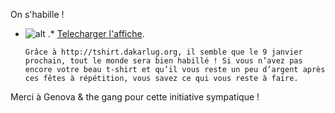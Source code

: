 
 On s'habille !
* ![alt](https://raw.github.com/Dakarlug/site-datas/master/datas/image "") .*  [Telecharger l'affiche](https://raw.github.com/Dakarlug/site-datas/master/datas/pdf "").
    
      Grâce à http://tshirt.dakarlug.org, il semble que le 9 janvier prochain, tout le monde sera bien habillé ! Si vous n’avez pas encore votre beau t-shirt et qu’il vous reste un peu d’argent après ces fêtes à répétition, vous savez ce qui vous reste à faire.

Merci à Genova & the gang pour cette initiative sympatique !

    
    
    



    



    



    



    



    



 
    
     